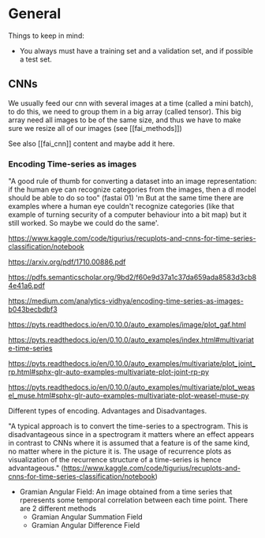 # General 
Things to keep in mind: 
- You always must have a training set and a validation set, and if possible a test set. 







## CNNs

We usually feed our cnn with several images at a time (called a mini batch), to do this, we need to group them in a big array (called tensor). This big array need all images to be of the same size, and thus we have to make sure we resize all of our images (see [[fai_methods]])

See also [[fai_cnn]] content and maybe add it here. 



### Encoding Time-series as images

"A good rule of thumb for converting a dataset into an image representation: if the human eye can recognize categories from the images, then a dl model should be able to do so too" (fastai 01)
'm But at the same time there are examples where a human eye couldn't recognize categories (like that example of turning security of a computer behaviour into a bit map) but it still worked. So maybe we could do the same'. 

https://www.kaggle.com/code/tigurius/recuplots-and-cnns-for-time-series-classification/notebook

https://arxiv.org/pdf/1710.00886.pdf



https://pdfs.semanticscholar.org/9bd2/f60e9d37a1c37da659ada8583d3cb84e41a6.pdf

https://medium.com/analytics-vidhya/encoding-time-series-as-images-b043becbdbf3

https://pyts.readthedocs.io/en/0.10.0/auto_examples/image/plot_gaf.html

https://pyts.readthedocs.io/en/0.10.0/auto_examples/index.html#multivariate-time-series


https://pyts.readthedocs.io/en/0.10.0/auto_examples/multivariate/plot_joint_rp.html#sphx-glr-auto-examples-multivariate-plot-joint-rp-py

https://pyts.readthedocs.io/en/0.10.0/auto_examples/multivariate/plot_weasel_muse.html#sphx-glr-auto-examples-multivariate-plot-weasel-muse-py


Different types of encoding. Advantages and Disadvantages. 

"A typical approach is to convert the time-series to a spectrogram. This is disadvantageous since in a spectrogram it matters where an effect appears in contrast to CNNs where it is assumed that a feature is of the same kind, no matter where in the picture it is. The usage of recurrence plots as visualization of the recurrence structure of a time-series is hence advantageous." (https://www.kaggle.com/code/tigurius/recuplots-and-cnns-for-time-series-classification/notebook)



- Gramian Angular Field: 
	An image obtained from a time series that rperesents some temporal correlation between each time point. There are 2 different methods
	- Gramian Angular Summation Field
	- Gramian Angular Difference Field